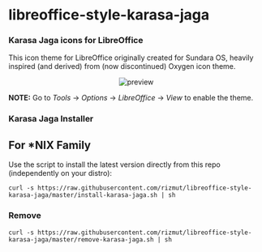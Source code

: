 # libreoffice-style-karasa-jaga
### Karasa Jaga icons for LibreOffice

This icon theme for LibreOffice originally created for Sundara OS, heavily inspired (and derived) from (now discontinued) Oxygen icon theme.

<p align="center">
  <img src="https://github.com/rizmut/libreoffice-style-karasa-jaga/raw/master/preview.png" alt="preview"/>
</p>

**NOTE:** Go to _Tools_ → _Options_ → _LibreOffice_ → _View_ to enable the theme.
### Karasa Jaga Installer
## For *NIX Family

Use the script to install the latest version directly from this repo (independently on your distro):
```
curl -s https://raw.githubusercontent.com/rizmut/libreoffice-style-karasa-jaga/master/install-karasa-jaga.sh | sh
```
### Remove
```
curl -s https://raw.githubusercontent.com/rizmut/libreoffice-style-karasa-jaga/master/remove-karasa-jaga.sh | sh
```
